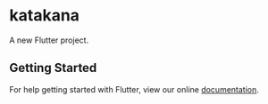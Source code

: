 # katakana

A new Flutter project.

## Getting Started

For help getting started with Flutter, view our online
[documentation](http://flutter.io/).

